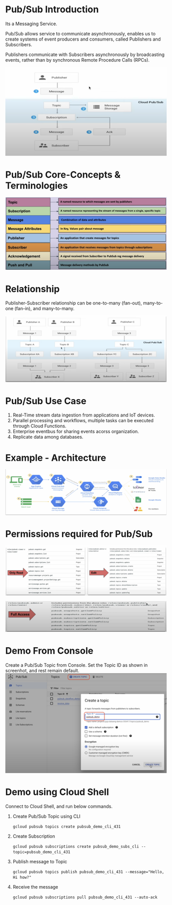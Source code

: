 # Pub/Sub Introduction
Its a Messaging Service.

Pub/Sub allows service to communicate asynchronously, enables us to create systems of event producers and consumers, called Publishers and Subscribers.

Publishers communicate with Subscribers asynchronously by broadcasting events, rather than by synchronous Remote Procedure Calls (RPCs).

![alt text](image.png)

# Pub/Sub Core-Concepts & Terminologies
![alt text](image-1.png)

# Relationship 
Publisher-Subscriber relationship can be one-to-many (fan-out), many-to-one (fan-in), and many-to-many.

![alt text](image-2.png)

# Pub/Sub Use Case
1. Real-Time stream data ingestion from applications and IoT devices.
2. Parallel processing and workflows, multiple tasks can be executed through Cloud Functions.
3. Enterprise eventbus for sharing events acorss organization.
4. Replicate data among databases.

# Example - Architecture
![alt text](image-3.png)

# Permissions required for Pub/Sub
![alt text](image-4.png)

![alt text](image-5.png)

# Demo From Console
Create a Pub/Sub Topic from Console.
    Set the Topic ID as shown in screenhot, and rest remain default.
    ![alt text](image-6.png)

# Demo using Cloud Shell
Connect to Cloud Shell, and run below commands.
    
1. Create Pub/Sub Topic using CLI

    `gcloud pubsub topics create pubsub_demo_cli_431`

2. Create Subscription 
    
    `gcloud pubsub subscriptions create pubsub_demo_subs_cli --topic=pubsub_demo_cli_431`

3. Publish message to Topic

    `gcloud pubsub topics publish pubsub_demo_cli_431 --message="Hello, Hi how?"`

4. Receive the message 

    `gcloud pubsub subscriptions pull pubsub_demo_cli_431 --auto-ack`